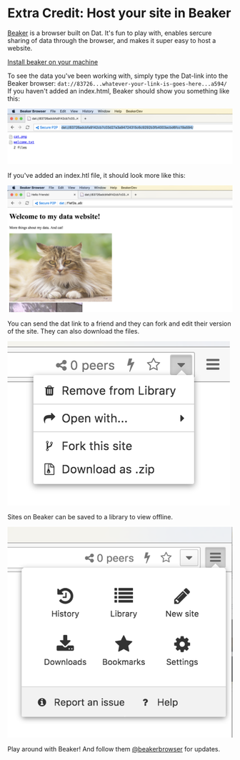 # Extra Credit: Host your site in Beaker

[Beaker](https://beakerbrowser.com/) is a browser built on Dat. It's fun to play with, enables sercure sharing of data through the browser, and makes it super easy to host a website. 

[Install beaker on your machine](https://beakerbrowser.com/docs/install/)


To see the data you've been working with, simply type the Dat-link into the Beaker browser: `dat://83726...whatever-your-link-is-goes-here...a594/`
If you haven't added an index.html, Beaker should show you something like this: 

![Beaker-image](/img/beaker-screenshot-1.png)

If you've added an index.htl file, it should look more like this:

![Beaker-image](/img/Beaker-screenshot-2.png)

You can send the dat link to a friend and they can fork and edit their version of the site. They can also download the files.

![Beaker-image](/img/Beaker-fork.png)

Sites on Beaker can be saved to a library to view offline. 

![Beaker-image](/img/Beaker-more.png)

Play around with Beaker! And follow them [@beakerbrowser](https://twitter.com/beakerbrowser) for updates.
